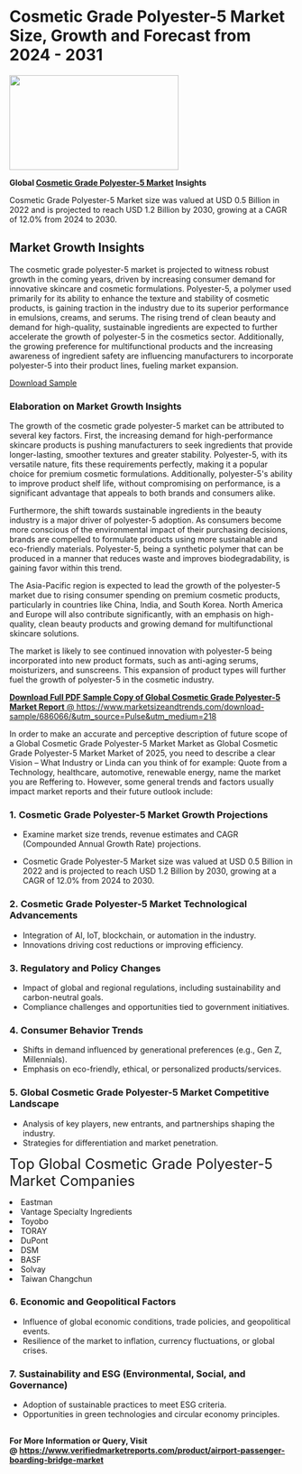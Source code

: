 <H1>Cosmetic Grade Polyester-5 Market Size, Growth and Forecast from 2024 - 2031</H1><img class="aligncenter size-medium wp-image-584254" src="https://thirdeyenews.in/wp-content/uploads/2024/09/Global-Market-Research-300x168.jpeg" alt="" width="300" height="168" /><p><strong>Global&nbsp;<a href="https://www.marketsizeandtrends.com/download-sample/686066/&amp;utm_source=Pulse&amp;utm_medium=218">Cosmetic Grade Polyester-5 Market</a> Insights</strong></p><p>Cosmetic Grade Polyester-5 Market size was valued at USD 0.5 Billion in 2022 and is projected to reach USD 1.2 Billion by 2030, growing at a CAGR of 12.0% from 2024 to 2030.</p><p><h2>Market Growth Insights</h2> <p>The cosmetic grade polyester-5 market is projected to witness robust growth in the coming years, driven by increasing consumer demand for innovative skincare and cosmetic formulations. Polyester-5, a polymer used primarily for its ability to enhance the texture and stability of cosmetic products, is gaining traction in the industry due to its superior performance in emulsions, creams, and serums. The rising trend of clean beauty and demand for high-quality, sustainable ingredients are expected to further accelerate the growth of polyester-5 in the cosmetics sector. Additionally, the growing preference for multifunctional products and the increasing awareness of ingredient safety are influencing manufacturers to incorporate polyester-5 into their product lines, fueling market expansion.</p> <p><a href="sample_download_link">Download Sample</a></p> <h3>Elaboration on Market Growth Insights</h3> <p>The growth of the cosmetic grade polyester-5 market can be attributed to several key factors. First, the increasing demand for high-performance skincare products is pushing manufacturers to seek ingredients that provide longer-lasting, smoother textures and greater stability. Polyester-5, with its versatile nature, fits these requirements perfectly, making it a popular choice for premium cosmetic formulations. Additionally, polyester-5's ability to improve product shelf life, without compromising on performance, is a significant advantage that appeals to both brands and consumers alike.</p> <p>Furthermore, the shift towards sustainable ingredients in the beauty industry is a major driver of polyester-5 adoption. As consumers become more conscious of the environmental impact of their purchasing decisions, brands are compelled to formulate products using more sustainable and eco-friendly materials. Polyester-5, being a synthetic polymer that can be produced in a manner that reduces waste and improves biodegradability, is gaining favor within this trend.</p> <p>The Asia-Pacific region is expected to lead the growth of the polyester-5 market due to rising consumer spending on premium cosmetic products, particularly in countries like China, India, and South Korea. North America and Europe will also contribute significantly, with an emphasis on high-quality, clean beauty products and growing demand for multifunctional skincare solutions.</p> <p>The market is likely to see continued innovation with polyester-5 being incorporated into new product formats, such as anti-aging serums, moisturizers, and sunscreens. This expansion of product types will further fuel the growth of polyester-5 in the cosmetic industry.</p> <p><a href="get_more_link"></p><p><span class=""><strong>Download Full PDF Sample Copy of Global Cosmetic Grade Polyester-5 Market Report</strong> @ <a href="https://www.marketsizeandtrends.com/download-sample/686066/&amp;utm_source=Pulse&amp;utm_medium=218" target="_blank">https://www.marketsizeandtrends.com/download-sample/686066/&amp;utm_source=Pulse&amp;utm_medium=218</a></span></p><p>In order to make an accurate and perceptive description of future scope of a Global&nbsp;Cosmetic Grade Polyester-5 Market Market as Global&nbsp;Cosmetic Grade Polyester-5 Market Market of 2025, you need to describe a clear Vision &ndash; What Industry or Linda can you think of for example: Quote from a Technology, healthcare, automotive, renewable energy, name the market you are Reffering to. However, some general trends and factors usually impact market reports and their future outlook include:</p><h3>1.&nbsp;<strong>Cosmetic Grade Polyester-5 Market Growth Projections</strong></h3><ul><li>Examine market size trends, revenue estimates and CAGR (Compounded Annual Growth Rate) projections.</li><li><p>Cosmetic Grade Polyester-5 Market size was valued at USD 0.5 Billion in 2022 and is projected to reach USD 1.2 Billion by 2030, growing at a CAGR of 12.0% from 2024 to 2030.</p></li></ul><h3>2.&nbsp;<strong>Cosmetic Grade Polyester-5 Market Technological Advancements</strong></h3><ul><li>Integration of AI, IoT, blockchain, or automation in the industry.</li><li>Innovations driving cost reductions or improving efficiency.</li></ul><h3>3.&nbsp;<strong>Regulatory and Policy Changes</strong></h3><ul><li>Impact of global and regional regulations, including sustainability and carbon-neutral goals.</li><li>Compliance challenges and opportunities tied to government initiatives.</li></ul><h3>4.&nbsp;<strong>Consumer Behavior Trends</strong></h3><ul><li>Shifts in demand influenced by generational preferences (e.g., Gen Z, Millennials).</li><li>Emphasis on eco-friendly, ethical, or personalized products/services.</li></ul><h3>5.&nbsp;<strong>Global Cosmetic Grade Polyester-5 Market Competitive Landscape</strong></h3><ul><li>Analysis of key players, new entrants, and partnerships shaping the industry.</li><li>Strategies for differentiation and market penetration.</li></ul><p data-pm-slice="1 1 []"><span style="color: inherit; font-family: inherit; font-size: 25px;">Top Global Cosmetic Grade Polyester-5 Market Companies</span></p><div class="" data-test-id=""><p><li>Eastman</li><li> Vantage Specialty Ingredients</li><li> Toyobo</li><li> TORAY</li><li> DuPont</li><li> DSM</li><li> BASF</li><li> Solvay</li><li> Taiwan Changchun</li></p></div><h3>6.&nbsp;<strong>Economic and Geopolitical Factors</strong></h3><ul><li>Influence of global economic conditions, trade policies, and geopolitical events.</li><li>Resilience of the market to inflation, currency fluctuations, or global crises.</li></ul><h3>7.&nbsp;<strong>Sustainability and ESG (Environmental, Social, and Governance)</strong></h3><ul><li>Adoption of sustainable practices to meet ESG criteria.</li><li>Opportunities in green technologies and circular economy principles.</li></ul><h2><strong style="font-size: 14px;">For More Information or Query, Visit @&nbsp;</strong><a style="background-color: #ffffff; font-size: 14px;" href="https://www.marketsizeandtrends.com/report/cosmetic-grade-polyester-5-market/" target="_blank">https://www.verifiedmarketreports.com/product/airport-passenger-boarding-bridge-market</a></h2>
